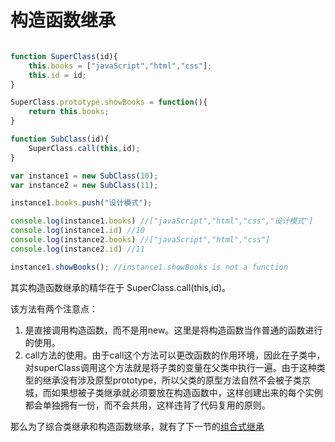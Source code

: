 # 构造函数继承

```javaScript

function SuperClass(id){
    this.books = ["javaScript","html","css"];
    this.id = id;
}

SuperClass.prototype.showBooks = function(){
    return this.books;
}

function SubClass(id){
    SuperClass.call(this,id);
}

var instance1 = new SubClass(10);
var instance2 = new SubClass(11);

instance1.books.push("设计模式");

console.log(instance1.books) //["javaScript","html","css","设计模式"]
console.log(instance1.id) //10
console.log(instance2.books) //["javaScript","html","css"]
console.log(instance2.id) //11

instance1.showBooks(); //instance1.showBooks is not a function

```

其实构造函数继承的精华在于 SuperClass.call(this,id)。

该方法有两个注意点：

1. 是直接调用构造函数，而不是用new。这里是将构造函数当作普通的函数进行的使用。
2. call方法的使用。由于call这个方法可以更改函数的作用环境，因此在子类中，对superClass调用这个方法就是将子类的变量在父类中执行一遍。由于这种类型的继承没有涉及原型prototype，所以父类的原型方法自然不会被子类京城，而如果想被子类继承就必须要放在构造函数中，这样创建出来的每个实例都会单独拥有一份，而不会共用，这样违背了代码复用的原则。

那么为了综合类继承和构造函数继承，就有了下一节的[组合式继承](./extends_assemble.md)


